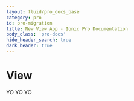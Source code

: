 ```yaml
---
layout: fluid/pro_docs_base
category: pro
id: pro-migration 
title: New View App - Ionic Pro Documentation
body_class: 'pro-docs'
hide_header_search: true
dark_header: true
---
```


# View

YO YO YO





